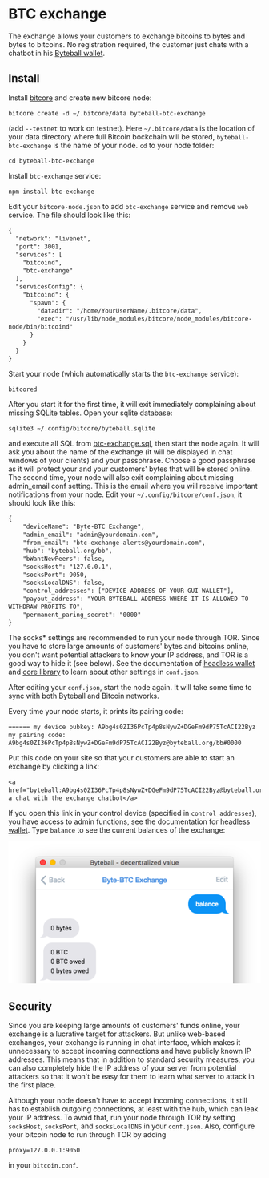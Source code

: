 # BTC exchange

The exchange allows your customers to exchange bitcoins to bytes and bytes to bitcoins.  No registration required, the customer just chats with a chatbot in his [Byteball wallet](../../../byteball).

## Install

Install [bitcore](https://bitcore.io/guides/full-node/) and create new bitcore node:
```
bitcore create -d ~/.bitcore/data byteball-btc-exchange
```
(add `--testnet` to work on testnet).  Here `~/.bitcore/data` is the location of your data directory where full Bitcoin bockchain will be stored, `byteball-btc-exchange` is the name of your node.  `cd` to your node folder:
```
cd byteball-btc-exchange
```
Install `btc-exchange` service:
```
npm install btc-exchange
```
Edit your `bitcore-node.json` to add `btc-exchange` service and remove `web` service.  The file should look like this:
```
{
  "network": "livenet",
  "port": 3001,
  "services": [
    "bitcoind",
    "btc-exchange"
  ],
  "servicesConfig": {
    "bitcoind": {
      "spawn": {
        "datadir": "/home/YourUserName/.bitcore/data",
        "exec": "/usr/lib/node_modules/bitcore/node_modules/bitcore-node/bin/bitcoind"
      }
    }
  }
}
```
Start your node (which automatically starts the `btc-exchange` service):
```
bitcored
```
After you start it for the first time, it will exit immediately complaining about missing SQLite tables.  Open your sqlite database:
```
sqlite3 ~/.config/bitcore/byteball.sqlite
```
and execute all SQL from [btc-exchange.sql](btc-exchange.sql), then start the node again.  It will ask you about the name of the exchange (it will be displayed in chat windows of your clients) and your passphrase.  Choose a good passphrase as it will protect your and your customers' bytes that will be stored online.  The second time, your node will also exit complaining about missing admin_email conf setting.  This is the email where you will receive important notifications from your node.  Edit your `~/.config/bitcore/conf.json`, it should look like this:
```
{
	"deviceName": "Byte-BTC Exchange",
	"admin_email": "admin@yourdomain.com",
	"from_email": "btc-exchange-alerts@yourdomain.com",
	"hub": "byteball.org/bb",
	"bWantNewPeers": false,
	"socksHost": "127.0.0.1",
	"socksPort": 9050,
	"socksLocalDNS": false,
	"control_addresses": ["DEVICE ADDRESS OF YOUR GUI WALLET"],
	"payout_address": "YOUR BYTEBALL ADDRESS WHERE IT IS ALLOWED TO WITHDRAW PROFITS TO",
	"permanent_paring_secret": "0000"
}
```
The socks* settings are recommended to run your node through TOR.  Since you have to store large amounts of customers' bytes and bitcoins online, you don't want potential attackers to know your IP address, and TOR is a good way to hide it (see below).  See the documentation of [headless wallet](../../../headless-byteball) and [core library](../../../byteballcore) to learn about other settings in `conf.json`.

After editing your `conf.json`, start the node again.  It will take some time to sync with both Byteball and Bitcoin networks.

Every time your node starts, it prints its pairing code:
```
====== my device pubkey: A9bg4s0ZI36PcTp4p8sNywZ+DGeFm9dP75TcACI22Byz
my pairing code: A9bg4s0ZI36PcTp4p8sNywZ+DGeFm9dP75TcACI22Byz@byteball.org/bb#0000
```
Put this code on your site so that your customers are able to start an exchange by clicking a link:
```
<a href="byteball:A9bg4s0ZI36PcTp4p8sNywZ+DGeFm9dP75TcACI22Byz@byteball.org/bb#0000">start a chat with the exchange chatbot</a>
```
If you open this link in your control device (specified in `control_addresses`), you have access to admin functions, see the documentation for [headless wallet](../../../headless-byteball).  Type `balance` to see the current balances of the exchange:

![Balance of the exchange](btc-exchange-balance.png)

## Security
Since you are keeping large amounts of customers' funds online, your exchange is a lucrative target for attackers.  But unlike web-based exchanges, your exchange is running in chat interface, which makes it unnecessary to accept incoming connections and have publicly known IP addresses.  This means that in addition to standard security measures, you can also completely hide the IP address of your server from potential attackers so that it won't be easy for them to learn what server to attack in the first place.

Although your node doesn't have to accept incoming connections, it still has to establish outgoing connections, at least with the hub, which can leak your IP address.  To avoid that, run your node through TOR by setting `socksHost`, `socksPort`, and `socksLocalDNS` in your `conf.json`.  Also, configure your bitcoin node to run through TOR by adding
```
proxy=127.0.0.1:9050
```
in your `bitcoin.conf`.
